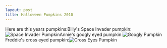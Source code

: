 ```yaml
--- 
layout: post
title: Halloween Pumpkins 2010
---
```

Here are this years pumpkins:Billy's Space Invader pumpkin:![Space Invader Pumpkin](http://farm2.static.flickr.com/1437/5140046605_43990bc558.jpg)Annie's googly eyed pumpkin:![Googly Pumpkin](http://farm2.static.flickr.com/1373/5140044919_126ab83f3f.jpg)Freddie's cross eyed pumpkin:![Cross Eyes Pumpkin](http://farm5.static.flickr.com/4009/5140045661_ce2b3359bd.jpg)
